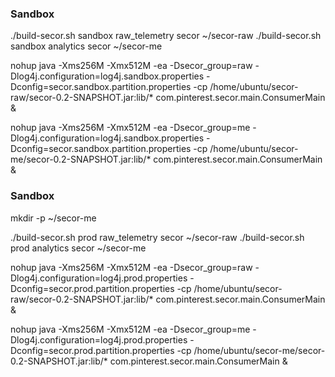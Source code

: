 
### Sandbox

./build-secor.sh sandbox raw_telemetry secor ~/secor-raw
./build-secor.sh sandbox analytics secor ~/secor-me

nohup java -Xms256M -Xmx512M -ea -Dsecor_group=raw -Dlog4j.configuration=log4j.sandbox.properties -Dconfig=secor.sandbox.partition.properties -cp /home/ubuntu/secor-raw/secor-0.2-SNAPSHOT.jar:lib/* com.pinterest.secor.main.ConsumerMain &

nohup java -Xms256M -Xmx512M -ea -Dsecor_group=me -Dlog4j.configuration=log4j.sandbox.properties -Dconfig=secor.sandbox.partition.properties -cp /home/ubuntu/secor-me/secor-0.2-SNAPSHOT.jar:lib/* com.pinterest.secor.main.ConsumerMain &



### Sandbox

mkdir -p ~/secor-me

./build-secor.sh prod raw_telemetry secor ~/secor-raw
./build-secor.sh prod analytics secor ~/secor-me

nohup java -Xms256M -Xmx512M -ea -Dsecor_group=raw -Dlog4j.configuration=log4j.prod.properties -Dconfig=secor.prod.partition.properties -cp /home/ubuntu/secor-raw/secor-0.2-SNAPSHOT.jar:lib/* com.pinterest.secor.main.ConsumerMain &

nohup java -Xms256M -Xmx512M -ea -Dsecor_group=me -Dlog4j.configuration=log4j.prod.properties -Dconfig=secor.prod.partition.properties -cp /home/ubuntu/secor-me/secor-0.2-SNAPSHOT.jar:lib/* com.pinterest.secor.main.ConsumerMain &